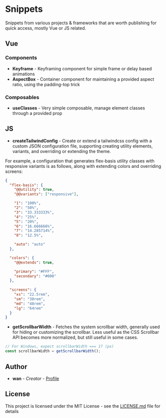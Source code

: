 # Snippets

Snippets from various projects & frameworks that are worth publishing for quick access, mostly Vue or JS related.

## Vue

### Components

* **Keyframe** - Keyframing component for simple frame or delay based animations
* **AspectBox** - Container component for maintaining a provided aspect ratio, using the padding-top trick

### Composables

* **useClasses** - Very simple composable, manage element classes through a provided prop

## JS

* **createTailwindConfig** - Create or extend a tailwindcss config with a custom JSON configuration file, supporting creating utility elements, variants, and overriding or extending the theme.

For example, a configuration that generates flex-basis utility classes with responsive variants is as follows, along with extending colors and overriding screens:

```json
{
  "flex-basis": {
    "@@utility": true,
    "@@variants": ["responsive"],

    "1": "100%",
    "2": "50%",
    "3": "33.333333%",
    "4": "25%",
    "5": "20%",
    "6": "16.666666%",
    "7": "14.285714%",
    "8": "12.5%",

    "auto": "auto"
  },

  "colors": {
    "@@extends": true,

    "primary": "#FFF",
    "secondary": "#000"
  },
  
  "screens": {
    "xs": "22.5rem",
    "sm": "30rem",
    "md": "48rem",
    "lg": "64rem"
  }
}
```

* **getScrollbarWidth** - Fetches the system scrollbar width, generally used for hiding or customizing the scrollbar. Less useful as the CSS Scrollbar API becomes more normalized, but still useful in some cases.

```js
// For Windows, expect scrollbarWidth === 17 (px)
const scrollbarWidth = getScrollbarWidth();
```

## Author

* **wan** - *Creator* - [Profile](https://github.com/sakuwan)

## License

This project is licensed under the MIT License - see the [LICENSE.md](LICENSE.md) file for details
